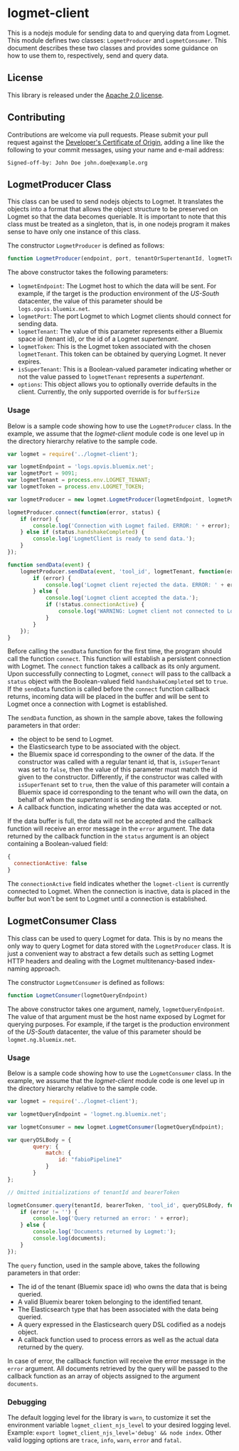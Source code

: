 

# logmet-client

This is a nodejs module for sending data to and querying data from Logmet. This module defines two classes: `LogmetProducer` and `LogmetConsumer`. This document describes these two classes and provides some guidance on how to use them to, respectively, send and query data.

## License

This library is released under the [Apache 2.0 license](https://github.com/IBM/logmet-client-njs/blob/master/LICENSE.txt).

## Contributing

Contributions are welcome via pull requests. Please submit your pull request against the [Developer's Certificate of Origin](https://github.com/IBM/logmet-client-njs/blob/master/DCO.txt), adding a line like the following to your commit messages, using your name and e-mail address:

```
Signed-off-by: John Doe john.doe@example.org
```


## LogmetProducer Class

This class can be used to send nodejs objects to Logmet. It translates the objects into a format that allows the object structure to be preserved on Logmet so that the data becomes queriable. It is important to note that this class must be treated as a singleton, that is, in one nodejs program it makes sense to have only one instance of this class.

The constructor `LogmetProducer` is defined as follows:

```javascript
function LogmetProducer(endpoint, port, tenantOrSupertenantId, logmetToken, isSuperTenant, options)
```

The above constructor takes the  following parameters:

* `logmetEndpoint`: The Logmet host to which the data will be sent. For example, if the target is the production environment of the _US-South_ datacenter, the value of this parameter should be `logs.opvis.bluemix.net`.
* `logmetPort`: The port Logmet to which Logmet clients should connect for sending data.
* `logmetTenant`: The value of this parameter represents either a Bluemix space id (tenant id), or the id of a Logmet _supertenant_.
* `logmetToken`: This is the Logmet token associated with the chosen `logmetTenant`. This token can be obtained by querying Logmet. It never expires.
* `isSuperTenant`: This is a Boolean-valued parameter indicating whether or not the value passed to `logmetTenant` represents a _supertenant_.
* `options`: This object allows you to optionally override defaults in the client. Currently, the only supported override is for `bufferSize`

### Usage

Below is a sample code showing how to use the `LogmetProducer` class. In the example, we assume that the _logmet-client_ module code is one level up in the directory hierarchy relative to the sample code.

```javascript
var logmet = require('../logmet-client');

var logmetEndpoint = 'logs.opvis.bluemix.net';
var logmetPort = 9091;
var logmetTenant = process.env.LOGMET_TENANT;
var logmetToken = process.env.LOGMET_TOKEN;

var logmetProducer = new logmet.LogmetProducer(logmetEndpoint, logmetPort, logmetTenant, logmetToken, false, {bufferSize: 100});

logmetProducer.connect(function(error, status) {
    if (error) {
        console.log('Connection with Logmet failed. ERROR: ' + error);
    } else if (status.handshakeCompleted) {
        console.log('LogmetClient is ready to send data.');
    }
});

function sendData(event) {
    logmetProducer.sendData(event, 'tool_id', logmetTenant, function(error, status) {
        if (error) {
            console.log('Logmet client rejected the data. ERROR: ' + error);
        } else {
            console.log('Logmet client accepted the data.');
            if (!status.connectionActive) {
                console.log('WARNING: Logmet client not connected to Logmet, data waiting in buffer.')
            }
        }
    });
}
```

Before calling the `sendData` function for the first time, the program should call the function `connect`. This function will establish a persistent connection with Logmet. The `connect` function takes a callback as its only argument. Upon successfully connecting to Logmet, `connect` will pass to the callback a `status` object with the Boolean-valued field `handshakeCompleted` set to `true`. If the `sendData` function is called before the `connect` function callback returns, incoming data will be placed in the buffer and will be sent to Logmet once a connection with Logmet is established.

The `sendData` function, as shown in the sample above, takes the following parameters in that order:

* the object to be send to Logmet.
* the Elasticsearch type to be associated with the object.
* the Bluemix space id corresponding to the owner of the data. If the constructor was called with a regular tenant id, that is, `isSuperTenant` was set to `false`, then the value of this parameter must match the id given to the constructor. Differently, if the constructor was called with `isSuperTenant` set to `true`, then the value of this parameter will contain a Bluemix space id corresponding to the tenant who will own the data, on behalf of whom the _supertenant_ is sending the data.
* A callback function, indicating whether the data was accepted or not.

If the data buffer is full, the data will not be accepted and the callback function will receive an error message in the `error` argument. The data returned by the callback function in the `status` argument is an object containing a Boolean-valued field:

```javascript
{
  connectionActive: false
}
```

The `connectionActive` field indicates whether the `logmet-client` is currently connected to Logmet. When the connection is inactive, data is placed in the buffer but won't be sent to Logmet until a connection is established.

## LogmetConsumer Class

This class can be used to query Logmet for data. This is by no means the only way to query Logmet for data stored with the `LogmetProducer` class. It is just a convenient way to abstract a few details such as setting Logmet HTTP headers and dealing with the Logmet multitenancy-based index-naming approach.

The constructor `LogmetConsumer` is defined as follows:

```javascript
function LogmetConsumer(logmetQueryEndpoint)
```

The above constructor takes one argument, namely, `logmetQueryEndpoint`. The value of that argument must be the host name exposed by Logmet for querying purposes. For example, if the target is the production environment of the _US-South_ datacenter, the value of this parameter should be `logmet.ng.bluemix.net`.

### Usage

Below is a sample code showing how to use the `LogmetConsumer` class. In the example, we assume that the _logmet-client_ module code is one level up in the directory hierarchy relative to the sample code.

```javascript
var logmet = require('../logmet-client');

var logmetQueryEndpoint = 'logmet.ng.bluemix.net';

var logmetConsumer = new logmet.LogmetConsumer(logmetQueryEndpoint);

var queryDSLBody = {
		query: {
			match: {
				id: "fabioPipeline1"
			}
        }
};

// Omitted initializations of tenantId and bearerToken

logmetConsumer.query(tenantId, bearerToken, 'tool_id', queryDSLBody, function(error, documents) {
	if (error != '') {
		console.log('Query returned an error: ' + error);
	} else {
		console.log('Documents returned by Logmet:');
		console.log(documents);
	}
});
```
The `query` function, used in the sample above, takes the following parameters in that order:

* The id of the tenant (Bluemix space id) who owns the data that is being queried.
* A valid Bluemix bearer token belonging to the identified tenant.
* The Elasticsearch type that has been associated with the data being queried.
* A query expressed in the Elasticsearch query DSL codified as a nodejs object.
* A callback function used to process errors as well as the actual data returned by the query.

In case of error, the callback function will receive the error message in the `error` argument. All documents retrieved by the query will be passed to the callback function as an array of objects assigned to the argument `documents`.

### Debugging

The default logging level for the library is `warn`, to customize it set the environment variable `logmet_client_njs_level` to your desired logging level. Example: `export logmet_client_njs_level='debug' && node index`. Other valid logging options are `trace`, `info`, `warn`, `error` and `fatal`.
